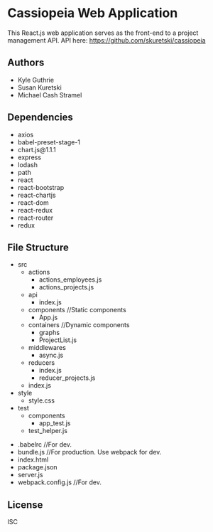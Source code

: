 # Cassiopeia Web Application

This React.js web application serves as the front-end to a project
management API. API here: https://github.com/skuretski/cassiopeia

## Authors

<ul>
    <li>Kyle Guthrie</li>
    <li>Susan Kuretski</li>
    <li>Michael Cash Stramel</li>
</ul>

## Dependencies

<ul>
    <li>axios</li>
    <li>babel-preset-stage-1</li>
    <li>chart.js@1.1.1</li>
    <li>express</li>
    <li>lodash</li>
    <li>path</li>
    <li>react</li>
    <li>react-bootstrap</li>
    <li>react-chartjs</li>
    <li>react-dom</li>
    <li>react-redux</li>
    <li>react-router</li>
    <li>redux</li>
</ul>

## File Structure
- src
  - actions
    * actions_employees.js
    * actions_projects.js
  - api
    * index.js
  - components  //Static components
    * App.js
  - containers  //Dynamic components
    - graphs
    * ProjectList.js
  - middlewares
    * async.js
  - reducers
    * index.js
    * reducer_projects.js
  * index.js
- style
  * style.css
- test
  - components
    * app_test.js
  * test_helper.js
* .babelrc  //For dev.
* bundle.js  //For production. Use webpack for dev.
* index.html
* package.json
* server.js
* webpack.config.js  //For dev.


## License

ISC


